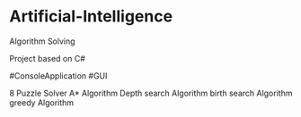 # Artificial-Intelligence
Algorithm Solving


Project based on C#

#ConsoleApplication
#GUI

8 Puzzle Solver
A* Algorithm
Depth search Algorithm
birth search Algorithm
greedy Algorithm
